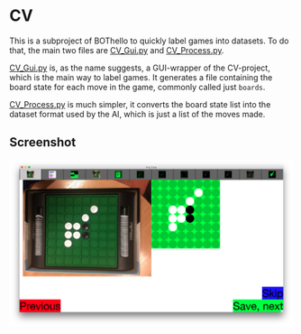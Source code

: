 # CV


This is a subproject of BOThello to quickly label games into datasets. To do that, the main two files are
[CV_Gui.py](CV_Gui.py) and [CV_Process.py](CV_Process.py).

[CV_Gui.py](CV_Gui.py) is, as the name suggests, a GUI-wrapper of the CV-project, which is the main way to label games.
It generates a file containing the board state for each move in the game, commonly called just `boards`.

[CV_Process.py](CV_Process.py) is much simpler, it converts the board state list into the dataset format used by the AI,
which is just a list of the moves made.

## Screenshot

<img src="https://github.com/loovjo/BOThello/blob/master/CV/screenshot.png" width=700px/>
